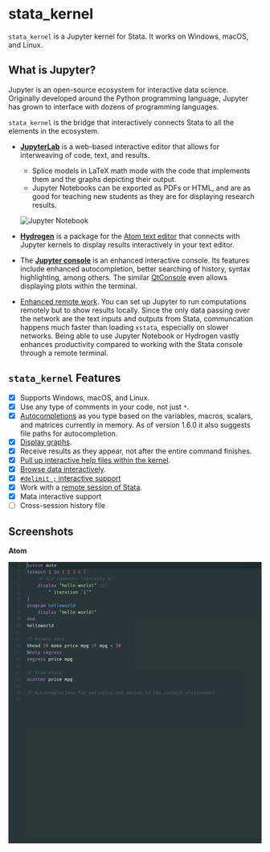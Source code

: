 # stata_kernel

`stata_kernel` is a Jupyter kernel for Stata. It works on Windows, macOS, and
Linux.

## What is Jupyter?

Jupyter is an open-source ecosystem for interactive data science. Originally
developed around the Python programming language, Jupyter has grown to interface
with dozens of programming languages.

`stata_kernel` is the bridge that interactively connects Stata to all the
elements in the ecosystem.

- [**JupyterLab**](using_jupyter/lab.md) is a web-based interactive editor that allows for interweaving of code, text, and results.

    - Splice models in LaTeX math mode with the code that implements them and the graphs depicting their output.
    - Jupyter Notebooks can be exported as PDFs or HTML, and are as good for teaching new students as they are for displaying research results.

    ![Jupyter Notebook](img/jupyter_notebook_example.gif)

- [**Hydrogen**](using_jupyter/atom.md) is a package for the [Atom text editor](https://atom.io) that connects with Jupyter kernels to display results interactively in your text editor.
- The [**Jupyter console**](using_jupyter/console.md) is an enhanced interactive console. Its features include enhanced autocompletion, better searching of history, syntax highlighting, among others. The similar [QtConsole](using_jupyter/qtconsole.md) even allows displaying plots within the terminal.
- [Enhanced remote work](using_jupyter/remote.md). You can set up Jupyter to run computations remotely but to show results locally. Since the only data passing over the network are the text inputs and outputs from Stata, communcation happens much faster than loading `xstata`, especially on slower networks. Being able to use Jupyter Notebook or Hydrogen vastly enhances productivity compared to working with the Stata console through a remote terminal.

## `stata_kernel` Features

- [x] Supports Windows, macOS, and Linux.
- [x] Use any type of comments in your code, not just `*`.
- [x] [Autocompletions](using_stata_kernel/intro#autocompletion) as you type based on the variables, macros, scalars, and matrices currently in memory. As of version 1.6.0 it also suggests file paths for autocompletion.
- [x] [Display graphs](using_stata_kernel/intro/#displaying-graphs).
- [x] Receive results as they appear, not after the entire command finishes.
- [x] [Pull up interactive help files within the kernel](using_stata_kernel/magics#help).
- [x] [Browse data interactively](using_stata_kernel/magics#browse).
- [x] [`#delimit ;` interactive support](using_stata_kernel/intro#delimit-mode)
- [x] Work with a [remote session of Stata](using_jupyter/remote).
- [x] Mata interactive support
- [ ] Cross-session history file

## Screenshots

**Atom**

![Atom](img/stata_kernel_example.gif)
